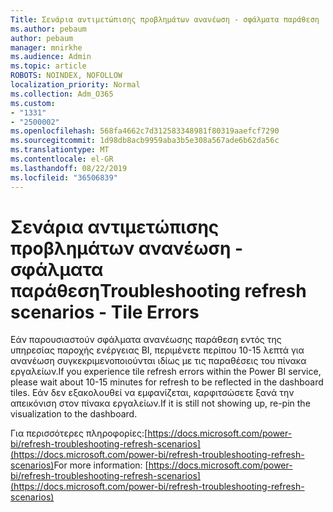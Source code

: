 ```yaml
---
Title: Σενάρια αντιμετώπισης προβλημάτων ανανέωση - σφάλματα παράθεση
ms.author: pebaum
author: pebaum
manager: mnirkhe
ms.audience: Admin
ms.topic: article
ROBOTS: NOINDEX, NOFOLLOW
localization_priority: Normal
ms.collection: Adm_O365
ms.custom:
- "1331"
- "2500002"
ms.openlocfilehash: 568fa4662c7d312583348981f80319aaefcf7290
ms.sourcegitcommit: 1d98db8acb9959aba3b5e308a567ade6b62da56c
ms.translationtype: MT
ms.contentlocale: el-GR
ms.lasthandoff: 08/22/2019
ms.locfileid: "36506839"
---
```

# <a name="troubleshooting-refresh-scenarios---tile-errors"></a><span data-ttu-id="d09ea-102">Σενάρια αντιμετώπισης προβλημάτων ανανέωση - σφάλματα παράθεση</span><span class="sxs-lookup"><span data-stu-id="d09ea-102">Troubleshooting refresh scenarios - Tile Errors</span></span>

<span data-ttu-id="d09ea-103">Εάν παρουσιαστούν σφάλματα ανανέωσης παράθεση εντός της υπηρεσίας παροχής ενέργειας BI, περιμένετε περίπου 10-15 λεπτά για ανανέωση συγκεκριμενοποιούνται ιδίως με τις παραθέσεις του πίνακα εργαλείων.</span><span class="sxs-lookup"><span data-stu-id="d09ea-103">If you experience tile refresh errors  within the Power BI service, please wait about 10-15 minutes for refresh to be reflected in the dashboard tiles.</span></span> <span data-ttu-id="d09ea-104">Εάν δεν εξακολουθεί να εμφανίζεται, καρφιτσώσετε ξανά την απεικόνιση στον πίνακα εργαλείων.</span><span class="sxs-lookup"><span data-stu-id="d09ea-104">If it is still not showing up, re-pin the visualization to the dashboard.</span></span>

<span data-ttu-id="d09ea-105">Για περισσότερες πληροφορίες:[https://docs.microsoft.com/power-bi/refresh-troubleshooting-refresh-scenarios](https://docs.microsoft.com/power-bi/refresh-troubleshooting-refresh-scenarios)</span><span class="sxs-lookup"><span data-stu-id="d09ea-105">For more information: [https://docs.microsoft.com/power-bi/refresh-troubleshooting-refresh-scenarios](https://docs.microsoft.com/power-bi/refresh-troubleshooting-refresh-scenarios)</span></span>
